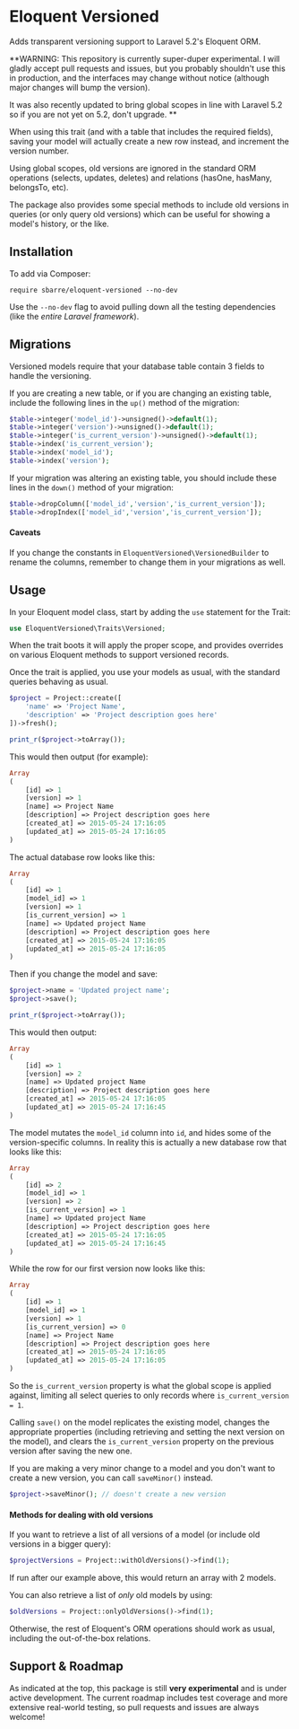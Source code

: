 # Eloquent Versioned

Adds transparent versioning support to Laravel 5.2's Eloquent ORM.

**WARNING: This repository is currently super-duper experimental.  I will gladly accept pull requests and issues, but you probably shouldn't use this in production, and the interfaces may change without notice (although major changes will bump the version).

It was also recently updated to bring global scopes in line with Laravel 5.2
so if you are not yet on 5.2, don't upgrade.
**

When using this trait (and with a table that includes the required fields), saving your model will actually create a new row instead, and increment the version number.

Using global scopes, old versions are ignored in the standard ORM operations (selects, updates, deletes) and relations (hasOne, hasMany, belongsTo, etc).

The package also provides some special methods to include old versions in queries (or only query old versions) which can be useful for showing a model's history, or the like.

## Installation

To add via Composer:

```
require sbarre/eloquent-versioned --no-dev
```

Use the `--no-dev` flag to avoid pulling down all the testing dependencies (like the *entire Laravel framework*).

## Migrations

Versioned models require that your database table contain 3 fields to handle the versioning.

If you are creating a new table, or if you are changing an existing table, include the following lines in the `up()` method of the migration:

```php
$table->integer('model_id')->unsigned()->default(1);
$table->integer('version')->unsigned()->default(1);
$table->integer('is_current_version')->unsigned()->default(1);
$table->index('is_current_version');
$table->index('model_id');
$table->index('version');
```

If your migration was altering an existing table, you should include these lines in the `down()` method of your migration:

```php
$table->dropColumn(['model_id','version','is_current_version']);
$table->dropIndex(['model_id','version','is_current_version']);
```

#### Caveats

If you change the constants in `EloquentVersioned\VersionedBuilder` to rename the columns, remember to change them in your migrations as well.

## Usage

In your Eloquent model class, start by adding the `use` statement for the Trait:

```php
use EloquentVersioned\Traits\Versioned;
```

When the trait boots it will apply the proper scope, and provides overrides on various Eloquent methods to support versioned records.

Once the trait is applied, you use your models as usual, with the standard queries behaving as usual.

```php
$project = Project::create([
    'name' => 'Project Name',
    'description' => 'Project description goes here'
])->fresh();

print_r($project->toArray());
```

This would then output (for example):

```php
Array
(
    [id] => 1
    [version] => 1
    [name] => Project Name
    [description] => Project description goes here
    [created_at] => 2015-05-24 17:16:05
    [updated_at] => 2015-05-24 17:16:05
)
```

The actual database row looks like this:

```php
Array
(
    [id] => 1
    [model_id] => 1
    [version] => 1
    [is_current_version] => 1
    [name] => Updated project Name
    [description] => Project description goes here
    [created_at] => 2015-05-24 17:16:05
    [updated_at] => 2015-05-24 17:16:05
)
```

Then if you change the model and save:

```php
$project->name = 'Updated project name';
$project->save();

print_r($project->toArray());
```
This would then output:

```php
Array
(
    [id] => 1
    [version] => 2
    [name] => Updated project Name
    [description] => Project description goes here
    [created_at] => 2015-05-24 17:16:05
    [updated_at] => 2015-05-24 17:16:45
)
```

The model mutates the `model_id` column into `id`, and hides some of the version-specific columns.  In reality this is actually a new database row that looks like this:

```php
Array
(
    [id] => 2
    [model_id] => 1
    [version] => 2
    [is_current_version] => 1
    [name] => Updated project Name
    [description] => Project description goes here
    [created_at] => 2015-05-24 17:16:05
    [updated_at] => 2015-05-24 17:16:45
)
```

While the row for our first version now looks like this:

```php
Array
(
    [id] => 1
    [model_id] => 1
    [version] => 1
    [is_current_version] => 0
    [name] => Project Name
    [description] => Project description goes here
    [created_at] => 2015-05-24 17:16:05
    [updated_at] => 2015-05-24 17:16:05
)
```

So the `is_current_version` property is what the global scope is applied against, limiting all select queries to only records where `is_current_version = 1`.

Calling `save()` on the model replicates the existing model, changes the appropriate properties (including retrieving and setting the next version on the model), and clears the `is_current_version` property on the previous version after saving the new one.

If you are making a very minor change to a model and you don't want to create a new version, you can call `saveMinor()` instead.

```php
$project->saveMinor(); // doesn't create a new version
```

#### Methods for dealing with old versions

If you want to retrieve a list of all versions of a model (or include old versions in a bigger query):

```php
$projectVersions = Project::withOldVersions()->find(1);
```

If run after our example above, this would return an array with 2 models.

You can also retrieve a list of *only* old models by using:

```php
$oldVersions = Project::onlyOldVersions()->find(1);
```

Otherwise, the rest of Eloquent's ORM operations should work as usual, including the out-of-the-box relations.

## Support & Roadmap

As indicated at the top, this package is still **very experimental** and is under active development.  The current roadmap includes test coverage and more extensive real-world testing, so pull requests and issues are always welcome!
